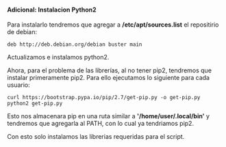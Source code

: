#### Adicional: Instalacion Python2

Para instalarlo tendremos que agregar a **\/etc\/apt\/sources.list** el repositirio de debian:

```
deb http://deb.debian.org/debian buster main
```

Actualizamos e instalamos python2.

Ahora, para el problema de las librerías, al no tener pip2, tendremos que instalar primeramente pip2. Para ello ejecutamos lo siguiente para cada usuario:

```
curl https://bootstrap.pypa.io/pip/2.7/get-pip.py -o get-pip.py
python2 get-pip.py
```

Esto nos almacenara pip en una ruta similar a **'\/home\/user\/.local\/bin'** y tendremos que agregarla al PATH, con lo cual ya tendriamos pip2.

Con esto solo instalamos las librerias requeridas para el script.